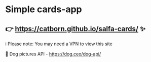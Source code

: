 # Simple cards-app

## 👉 https://catborn.github.io/salfa-cards/ ✨

ℹ️ Please note: You may need a VPN to view this site

🐩 Dog pictures API - https://dog.ceo/dog-api/
